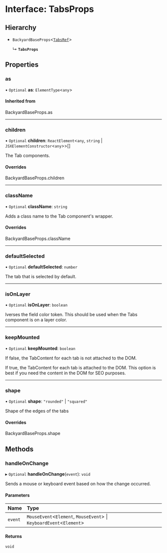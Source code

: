 # Interface: TabsProps

## Hierarchy

- `BackyardBaseProps`<[`TabsRef`](../README.md#tabsref)\>

  ↳ **`TabsProps`**

## Properties

### as

• `Optional` **as**: `ElementType`<`any`\>

#### Inherited from

BackyardBaseProps.as

___

### children

• `Optional` **children**: `ReactElement`<`any`, `string` \| `JSXElementConstructor`<`any`\>\>[]

The Tab components.

#### Overrides

BackyardBaseProps.children

___

### className

• `Optional` **className**: `string`

Adds a class name to the Tab component's wrapper.

#### Overrides

BackyardBaseProps.className

___

### defaultSelected

• `Optional` **defaultSelected**: `number`

The tab that is selected by default.

___

### isOnLayer

• `Optional` **isOnLayer**: `boolean`

Iverses the field color token. This should be used when the Tabs component is on a layer color.

___

### keepMounted

• `Optional` **keepMounted**: `boolean`

If false, the TabContent for each tab is not attached to the DOM.

If true, the TabContent for each tab is attached to the DOM. This
option is best if you need the content in the DOM for SEO purposes.

___

### shape

• `Optional` **shape**: ``"rounded"`` \| ``"squared"``

Shape of the edges of the tabs

#### Overrides

BackyardBaseProps.shape

## Methods

### handleOnChange

▸ `Optional` **handleOnChange**(`event`): `void`

Sends a mouse or keyboard event based on how the change occurred.

#### Parameters

| Name | Type |
| :------ | :------ |
| `event` | `MouseEvent`<`Element`, `MouseEvent`\> \| `KeyboardEvent`<`Element`\> |

#### Returns

`void`
